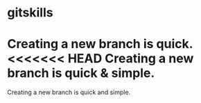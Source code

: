 gitskills
=========
Creating a new branch is quick.
<<<<<<< HEAD
Creating a new branch is quick & simple.
=======

Creating a new branch is quick and simple.

